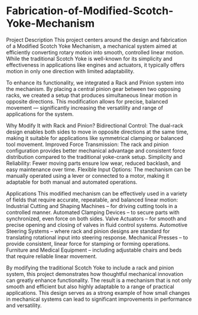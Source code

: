 # Fabrication-of-Modified-Scotch-Yoke-Mechanism

Project Description
This project centers around the design and fabrication of a Modified Scotch Yoke Mechanism, a mechanical system aimed at efficiently converting rotary motion into smooth, controlled linear motion. While the traditional Scotch Yoke is well-known for its simplicity and effectiveness in applications like engines and actuators, it typically offers motion in only one direction with limited adaptability.

To enhance its functionality, we integrated a Rack and Pinion system into the mechanism. By placing a central pinion gear between two opposing racks, we created a setup that produces simultaneous linear motion in opposite directions. This modification allows for precise, balanced movement — significantly increasing the versatility and range of applications for the system.

Why Modify It with Rack and Pinion?
Bidirectional Control: The dual-rack design enables both sides to move in opposite directions at the same time, making it suitable for applications like symmetrical clamping or balanced tool movement.
Improved Force Transmission: The rack and pinion configuration provides better mechanical advantage and consistent force distribution compared to the traditional yoke-crank setup.
Simplicity and Reliability: Fewer moving parts ensure low wear, reduced backlash, and easy maintenance over time.
Flexible Input Options: The mechanism can be manually operated using a lever or connected to a motor, making it adaptable for both manual and automated operations.

Applications
This modified mechanism can be effectively used in a variety of fields that require accurate, repeatable, and balanced linear motion:
Industrial Cutting and Shaping Machines – for driving cutting tools in a controlled manner.
Automated Clamping Devices – to secure parts with synchronized, even force on both sides.
Valve Actuators – for smooth and precise opening and closing of valves in fluid control systems.
Automotive Steering Systems – where rack and pinion designs are standard for translating rotational input into steering response.
Mechanical Presses – to provide consistent, linear force for stamping or forming operations.
Furniture and Medical Equipment – including adjustable chairs and beds that require reliable linear movement.


By modifying the traditional Scotch Yoke to include a rack and pinion system, this project demonstrates how thoughtful mechanical innovation can greatly enhance functionality. The result is a mechanism that is not only smooth and efficient but also highly adaptable to a range of practical applications. This design serves as a strong example of how small changes in mechanical systems can lead to significant improvements in performance and versatility.


